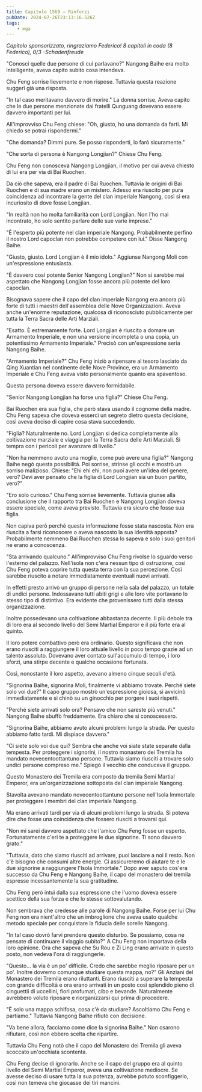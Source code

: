 ```yaml
---
title: Capitolo 1569 – Rinforzi
pubDate: 2024-07-26T23:13:16.526Z
tags:
    - mga
---
```



<em>Capitolo sponsorizzato, ringraziamo Federico!
8 capitoli in coda (8 Federico), 0/3
-Schadenfreude</em>


"Conosci quelle due persone di cui parlavano?" Nangong Baihe era molto intelligente, aveva capito subito cosa intendeva.


Chu Feng sorrise lievemente e non rispose. Tuttavia questa reazione suggerì già una risposta.


"In tal caso meritavano davvero di morire." La donna sorrise. Aveva capito che le due persone menzionate dai fratelli Qunguang dovevano essere davvero importanti per lui.


All'improvviso Chu Feng chiese: "Oh, giusto, ho una domanda da farti. Mi chiedo se potrai rispondermi."


"Che domanda? Dimmi pure. Se posso risponderti, lo farò sicuramente."


"Che sorta di persona è Nangong Longjian?" Chiese Chu Feng.


Chu Feng non conosceva Nangong Longjian, il motivo per cui aveva chiesto di lui era per via di Bai Ruochen.


Da ciò che sapeva, era il padre di Bai Ruochen. Tuttavia le origini di Bai Ruochen e di sua madre erano un mistero. Adesso era riuscito per pura coincidenza ad incontrare la gente del clan imperiale Nangong, così si era incuriosito di dove fosse Longjian.


"In realtà non ho molta familiarità con Lord Longjian. Non l'ho mai incontrato, ho solo sentito parlare delle sue varie imprese."


"È l'esperto più potente nel clan imperiale Nangong. Probabilmente perfino il nostro Lord capoclan non potrebbe competere con lui." Disse Nangong Baihe.


"Giusto, giusto. Lord Longjian è il mio idolo." Aggiunse Nangong Moli con un'espressione entusiasta.


"È davvero così potente Senior Nangong Longjian?" Non si sarebbe mai aspettato che Nangong Longjian fosse ancora più potente del loro capoclan.


Bisognava sapere che il capo del clan imperiale Nangong era ancora più forte di tutti i maestri dell'assemblea delle Nove Organizzazioni. Aveva anche un'enorme reputazione, qualcosa di riconosciuto pubblicamente per tutta la Terra Sacra delle Arti Marziali.


"Esatto. È estremamente forte. Lord Longjian è riuscito a domare un Armamento Imperiale, e non una versione incompleta o una copia, un potentissimo Armamento Imperiale." Precisò con un'espressione seria Nangong Baihe. 


"Armamento Imperiale?" Chu Feng iniziò a ripensare al tesoro lasciato da Qing Xuantian nel continente delle Nove Province, era un Armamento Imperiale e Chu Feng aveva visto personalmente quanto era spaventoso.


Questa persona doveva essere davvero formidabile.


"Senior Nangong Longjian ha forse una figlia?" Chiese Chu Feng.


Bai Ruochen era sua figlia, che però stava usando il cognome della madre. Chu Feng sapeva che doveva esserci un segreto dietro questa decisione, così aveva deciso di capire cosa stava succedendo.


"Figlia? Naturalmente no. Lord Longjian si dedica completamente alla coltivazione marziale e viaggia per la Terra Sacra delle Arti Marziali. Si tempra con i pericoli per avanzare di livello."


"Non ha nemmeno avuto una moglie, come può avere una figlia?" Nangong Baihe negò questa possibilità. Poi sorrise, strinse gli occhi e mostrò un sorriso malizioso. Chiese: "Ehi ehi ehi, non puoi avere un'idea del genere, vero? Devi aver pensato che la figlia di Lord Longjian sia un buon partito, vero?"


"Ero solo curioso." Chu Feng sorrise lievemente. Tuttavia giunse alla conclusione che il rapporto tra Bai Ruochen e Nangong Longjian doveva essere speciale, come aveva previsto. Tuttavia era sicuro che fosse sua figlia.


Non capiva però perché questa informazione fosse stata nascosta. Non era riuscita a farsi riconoscere o aveva nascosto la sua identità apposta? Probabilmente nemmeno Bai Ruochen stessa lo sapeva e solo i suoi genitori ne erano a conoscenza.


"Sta arrivando qualcuno." All'improvviso Chu Feng rivolse lo sguardo verso l'esterno del palazzo. Nell'isola non c'era nessun tipo di ostruzione, così Chu Feng poteva coprire tutta questa terra con la sua percezione. Così sarebbe riuscito a notare immediatamente eventuali nuovi arrivati.


In effetti presto arrivò un gruppo di persone nella sala del palazzo, un totale di undici persone. Indossavano tutti abiti grigi e alle loro vite portavano lo stesso tipo di distintivo. Era evidente che provenissero tutti dalla stessa organizzazione.


Inoltre possedevano una coltivazione abbastanza decente. Il più debole tra di loro era al secondo livello del Semi Martial Emperor e il più forte era al quinto.


Il loro potere combattivo però era ordinario. Questo significava che non erano riusciti a raggiungere il loro attuale livello in poco tempo grazie ad un talento assoluto. Dovevano aver contato sull'accumulo di tempo, i loro sforzi, una stirpe decente e qualche occasione fortunata.


Così, nonostante il loro aspetto, avevano almeno cinque secoli d'età.


"Signorina Baihe, signorina Moli, finalmente vi abbiamo trovate. Perché siete solo voi due?" Il capo gruppo mostrò un'espressione gioiosa, si avvicinò immediatamente e si chinò su un ginocchio per porgere i suoi rispetti.


"Perché siete arrivati solo ora? Pensavo che non sareste più venuti." Nangong Baihe sbuffò freddamente. Era chiaro che si conoscessero.


"Signorina Baihe, abbiamo avuto alcuni problemi lungo la strada. Per questo abbiamo fatto tardi. Mi dispiace davvero."


"Ci siete solo voi due qui? Sembra che anche voi siate state separate dalla tempesta. Per proteggere i signorini, il nostro monastero dei Tremila ha mandato novecentoottantuno persone. Tuttavia siamo riusciti a trovare solo undici persone compreso me." Spiegò il vecchio che conduceva il gruppo.


Questo Monastero dei Tremila era composto da tremila Semi Martial Emperor, era un'organizzazione sottoposta del clan imperiale Nangong.


Stavolta avevano mandato novecentoottantuno persone nell'Isola Immortale per proteggere i membri del clan imperiale Nangong.


Ma erano arrivati tardi per via di alcuni problemi lungo la strada. Si poteva dire che fosse una coincidenza che fossero riusciti a trovarsi qui.


"Non mi sarei davvero aspettato che l'amico Chu Feng fosse un esperto. Fortunatamente c'eri te a proteggere le due signorine. Ti sono davvero grato."


"Tuttavia, dato che siamo riusciti ad arrivare, puoi lasciare a noi il resto. Non c'è bisogno che consumi altre energie. Ci assicureremo di aiutare te e le due signorine a raggiungere l'Isola Immortale." Dopo aver saputo cos'era successo da Chu Feng e Nangong Baihe, il capo del monastero dei tremila espresse incessantemente la sua gratitudine.


Chu Feng però intuì dalla sua espressione che l'uomo doveva essere scettico della sua forza e che lo stesse sottovalutando.


Non sembrava che credesse alle parole di Nangong Baihe. Forse per lui Chu Feng non era nient'altro che un imbroglione che aveva usato qualche metodo speciale per conquistare la fiducia delle sorelle Nangong.


"In tal caso dovrò farvi prendere questo disturbo. Se possiamo, cosa ne pensate di continuare il viaggio subito?" A Chu Feng non importava della loro opinione. Ora che sapeva che Su Rou e Zi Ling erano arrivate in questo posto, non vedeva l'ora di raggiungerle.


"Questo... la via è un po' difficile. Credo che sarebbe meglio riposare per un po'. Inoltre dovremo comunque studiare questa mappa, no?" Gli Anziani del Monastero dei Tremila erano riluttanti. Erano riusciti a superare la tempesta con grande difficoltà e ora erano arrivati in un posto così splendido pieno di cinguettii di uccellini, fiori profumati, cibo e bevande. Naturalmente avrebbero voluto riposare e riorganizzarsi qui prima di procedere.


"È solo una mappa schifosa, cosa c'è da studiare? Ascoltiamo Chu Feng e partiamo." Tuttavia Nangong Baihe rifiutò con decisione.


"Va bene allora, facciamo come dice la signorina Baihe." Non osarono rifiutare, così non ebbero scelta che ripartire.


Tuttavia Chu Feng notò che il capo del Monastero dei Tremila gli aveva scoccato un'occhiata scontenta.


Chu Feng decise di ignorarlo. Anche se il capo del gruppo era al quinto livello del Semi Martial Emperor, aveva una coltivazione mediocre. Se avesse deciso di usare tutta la sua potenza, avrebbe potuto sconfiggerlo, così non temeva che giocasse dei tiri mancini.
                                


                                



